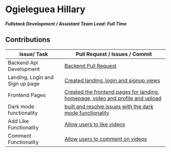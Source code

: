 # Ogieleguea Hillary

##### Fullstack Development / Assistant Team Lead: Full Time

## Contributions

| Issue/ Task             | Pull Request / Issues / Commit                                                      |
| ----------------------- | ----------------------------------------------------------------------------------- |
| Backend Api Development | [Backend Pull Request](https://github.com/zuri-training/Col-films-Team-120/pull/16) |
| Landing, Login and Sign up page | [Created landing, login and signup views](https://github.com/zuri-training/Col-films-Team-120/pull/26)|
|Frontend Pages|[Created the frontend pages for landing, homepage, video and profile and upload](https://github.com/zuri-training/Col-films-Team-120/issues/27)|
|Dark mode functionality|[built and resolve issues with the dark mode functionality](https://github.com/zuri-training/Col-films-Team-120/pull/33)|
| Add Like Functionality | [Allow users to like videos](https://github.com/zuri-training/Col-films-Team-120/pull/35)|
| Comment Functionality | [Allow users to comment on videos](https://github.com/zuri-training/Col-films-Team-120/pull/36)

